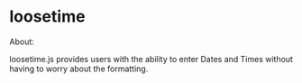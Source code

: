 loosetime
=========

About:

loosetime.js provides users with the ability to enter Dates and Times without having to worry about the formatting.


